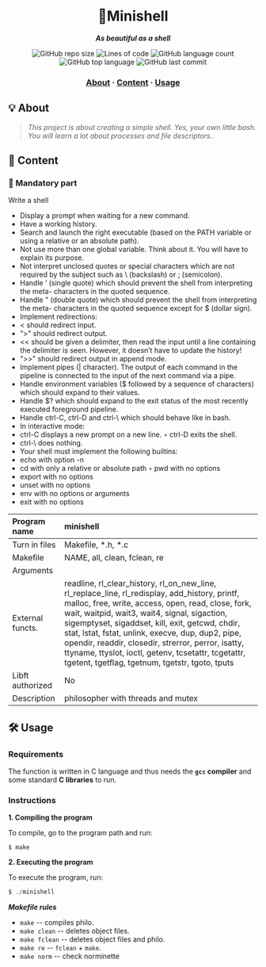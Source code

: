 <h1 align="center">
  🐚Minishell
</h1>

<p align="center">
	<b><i>As beautiful as a shell</i></b><br>
</p>

<p align="center">
	<img alt="GitHub repo size" src="https://img.shields.io/github/repo-size/brook5407/42KL-minishelll">
	<img alt="Lines of code" src="https://img.shields.io/tokei/lines/github/brook5407/42KL-minishelll">
	<img alt="GitHub language count" src="https://img.shields.io/github/languages/count/brook5407/42KL-minishelll">
	<img alt="GitHub top language" src="https://img.shields.io/github/languages/top/brook5407/42KL-minishelll">
	<img alt="GitHub last commit" src="https://img.shields.io/github/last-commit/brook5407/42KL-minishelll">
</p>

<h3 align="center">
	<a href="#-about">About</a>
	<span> · </span>
  	<a href="#-content">Content</a>
	<span> · </span>
	<a href="#%EF%B8%8F-usage">Usage</a>
</h3>

## 💡 About

> _This project is about creating a simple shell. Yes, your own little bash. You will learn a lot about processes and file descriptors.._

## 🚀 Content

### 🚩 Mandatory part

Write a shell

- Display a prompt when waiting for a new command.
- Have a working history.
- Search and launch the right executable (based on the PATH variable or using a relative or an absolute path).
- Not use more than one global variable. Think about it. You will have to explain its purpose.
- Not interpret unclosed quotes or special characters which are not required by the subject such as \ (backslash) or ; (semicolon).
- Handle ’ (single quote) which should prevent the shell from interpreting the meta- characters in the quoted sequence.
- Handle " (double quote) which should prevent the shell from interpreting the meta- characters in the quoted sequence except for $ (dollar sign).
- Implement redirections:
- < should redirect input.
- ">" should redirect output.
- << should be given a delimiter, then read the input until a line containing the delimiter is seen. However, it doesn’t have to update the history!
- ">>" should redirect output in append mode.
- Implement pipes (| character). The output of each command in the pipeline is connected to the input of the next command via a pipe.
- Handle environment variables ($ followed by a sequence of characters) which should expand to their values.
- Handle $? which should expand to the exit status of the most recently executed foreground pipeline.
- Handle ctrl-C, ctrl-D and ctrl-\ which should behave like in bash.
- In interactive mode:
- ctrl-C displays a new prompt on a new line. ◦ ctrl-D exits the shell.
- ctrl-\ does nothing.
- Your shell must implement the following builtins:
- echo with option -n
- cd with only a relative or absolute path ◦ pwd with no options
- export with no options
- unset with no options
- env with no options or arguments
- exit with no options

| Program name     | minishell                                                                                                                                                                                      |
| :--------------- | :------------------------------------------------------------------------------------------------------------------------------------------------------------------------------------------- |
| Turn in files    | Makefile, *.h, *.c                                                                                                                                                                                       |
| Makefile         | NAME, all, clean, fclean, re                                                                                                                                                                                       |
| Arguments        | 
| External functs. | readline, rl_clear_history, rl_on_new_line, rl_replace_line, rl_redisplay, add_history, printf, malloc, free, write, access, open, read, close, fork, wait, waitpid, wait3, wait4, signal, sigaction, sigemptyset, sigaddset, kill, exit, getcwd, chdir, stat, lstat, fstat, unlink, execve, dup, dup2, pipe, opendir, readdir, closedir, strerror, perror, isatty, ttyname, ttyslot, ioctl, getenv, tcsetattr, tcgetattr, tgetent, tgetflag, tgetnum, tgetstr, tgoto, tputs
| Libft authorized | No                                                                                                                                                                                          
| Description      | philosopher with threads and mutex                                                                                                                                                           |

## 🛠️ Usage

### Requirements

The function is written in C language and thus needs the **`gcc` compiler** and some standard **C libraries** to run.

### Instructions

**1. Compiling the program**

To compile, go to the program path and run:

```shell
$ make
```
**2. Executing the program**

To execute the program, run:

```C
$ ./minishell
```
***Makefile rules***

- `make` -- compiles philo.
- `make clean` -- deletes object files.
- `make fclean` -- deletes object files and philo.
- `make re` -- `fclean` + `make`.
- `make norm` -- check norminette
